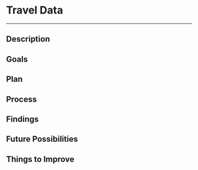# Travel Data
---

## Description

## Goals

## Plan

## Process

## Findings

## Future Possibilities

## Things to Improve
